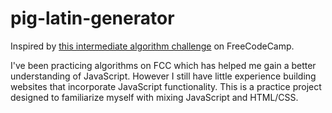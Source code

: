 # pig-latin-generator

Inspired by [this intermediate algorithm challenge](https://learn.freecodecamp.org/javascript-algorithms-and-data-structures/intermediate-algorithm-scripting/pig-latin) on FreeCodeCamp.

I've been practicing algorithms on FCC which has helped me gain a better understanding of JavaScript. However I still have little experience building websites that incorporate JavaScript functionality. This is a practice project designed to familiarize myself with mixing JavaScript and HTML/CSS.
